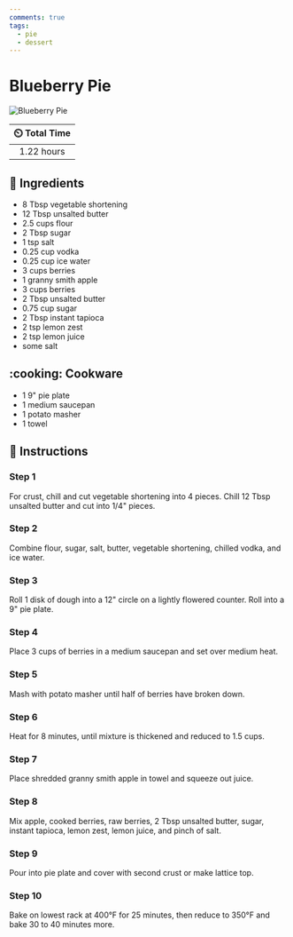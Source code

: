 ```yaml
---
comments: true
tags:
  - pie
  - dessert
---
```

# Blueberry Pie

![Blueberry Pie](../../assets/images/blueberry-pie.jpg)

| :timer_clock: Total Time |
|:-----------------------: |
| 1.22 hours |

## :salt: Ingredients

- 8 Tbsp vegetable shortening
- 12 Tbsp unsalted butter
- 2.5 cups flour
- 2 Tbsp sugar
- 1 tsp salt
- 0.25 cup vodka
- 0.25 cup ice water
- 3 cups berries
- 1 granny smith apple
- 3 cups berries
- 2 Tbsp unsalted butter
- 0.75 cup sugar
- 2 Tbsp instant tapioca
- 2 tsp lemon zest
- 2 tsp lemon juice
- some salt

## :cooking: Cookware

- 1 9" pie plate
- 1 medium saucepan
- 1 potato masher
- 1 towel

## :pencil: Instructions

### Step 1

For crust, chill and cut vegetable shortening into 4 pieces. Chill 12 Tbsp unsalted butter and cut into 1/4" pieces.

### Step 2

Combine flour, sugar, salt, butter, vegetable shortening, chilled vodka, and ice water.

### Step 3

Roll 1 disk of dough into a 12" circle on a lightly flowered counter. Roll into a 9" pie plate.

### Step 4

Place 3 cups of berries in a medium saucepan and set over medium heat.

### Step 5

Mash with potato masher until half of berries have broken down.

### Step 6

Heat for 8 minutes, until mixture is thickened and reduced to 1.5 cups.

### Step 7

Place shredded granny smith apple in towel and squeeze out juice.

### Step 8

Mix apple, cooked berries, raw berries, 2 Tbsp unsalted butter, sugar, instant tapioca, lemon zest, lemon juice, and
pinch of salt.

### Step 9

Pour into pie plate and cover with second crust or make lattice top.

### Step 10

Bake on lowest rack at 400°F for 25 minutes, then reduce to 350°F and bake 30 to 40 minutes more.
